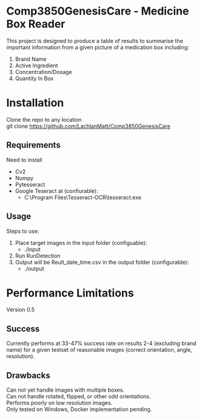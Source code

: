 # Comp3850GenesisCare - Medicine Box Reader
This project is designed to produce a table of results to summarise the important information from a given picture of a medication box including:
1. Brand Name
2. Active Ingredient
3. Concentration/Dosage
4. Quantity In Box

# Installation
Clone the repo to any location  
git clone https://github.com/LachlanMatt/Comp3850GenesisCare

## Requirements
Need to install 
* Cv2 
* Numpy 
* Pytesseract
* Google Teseract at (confiurable):
    * C:\Program Files\Tesseract-OCR\tesseract.exe

## Usage
Steps to use:
1. Place target images in the input folder (configuable):
    * ./input
2. Run RunDetection 
3. Output will be Reult_date_time.csv in the output folder (configurable):
    * ./output

# Performance Limitations
Version 0.5

## Success
Currently performs at 33-47% success rate on results 2-4 (excluding brand name) for a given testset of reasonable images (correct orientation, angle, resolution).

## Drawbacks
Can not yet handle images with multiple boxes.  
Can not handle rotated, flipped, or other odd orientations.  
Performs poorly on low resolution images.  
Only tested on Windows, Docker implementation pending.  
